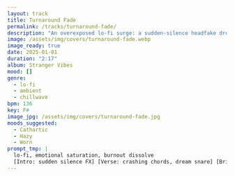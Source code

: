 ```yaml
---
layout: track
title: Turnaround Fade
permalink: /tracks/turnaround-fade/
description: "An overexposed lo-fi surge: a sudden-silence headfake drops into crashing chords and dream-snare swing; a synthetic break exhales into a fuzzed final hum — emotional saturation dissolving into calm."
image: /assets/img/covers/turnaround-fade.webp
image_ready: true
date: 2025-01-01
duration: "2:17"
album: Stranger Vibes
mood: []
genre:
  - lo-fi
  - ambient
  - chillwave
bpm: 136
key: F#
image_jpg: /assets/img/covers/turnaround-fade.jpg
moods_suggested:
  - Cathartic
  - Hazy
  - Worn
prompt_tmp: |
  lo-fi, emotional saturation, burnout dissolve
  [Intro: sudden silence FX] [Verse: crashing chords, dream snare] [Bridge: synthetic break] [Outro: fuzzed hum]
---
```

